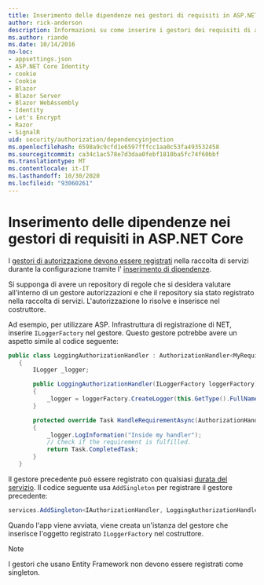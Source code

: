 ```yaml
---
title: Inserimento delle dipendenze nei gestori di requisiti in ASP.NET Core
author: rick-anderson
description: Informazioni su come inserire i gestori dei requisiti di autorizzazione in un'app ASP.NET Core usando l'inserimento di dipendenze.
ms.author: riande
ms.date: 10/14/2016
no-loc:
- appsettings.json
- ASP.NET Core Identity
- cookie
- Cookie
- Blazor
- Blazor Server
- Blazor WebAssembly
- Identity
- Let's Encrypt
- Razor
- SignalR
uid: security/authorization/dependencyinjection
ms.openlocfilehash: 6598a9c9cfd1e6597fffcc1aa0c53fa493532458
ms.sourcegitcommit: ca34c1ac578e7d3daa0febf1810ba5fc74f60bbf
ms.translationtype: MT
ms.contentlocale: it-IT
ms.lasthandoff: 10/30/2020
ms.locfileid: "93060261"
---
```

# <a name="dependency-injection-in-requirement-handlers-in-aspnet-core"></a>Inserimento delle dipendenze nei gestori di requisiti in ASP.NET Core

<a name="security-authorization-di"></a>

I [gestori di autorizzazione devono essere registrati](xref:security/authorization/policies#handler-registration) nella raccolta di servizi durante la configurazione tramite l' [inserimento di dipendenze](xref:fundamentals/dependency-injection).

Si supponga di avere un repository di regole che si desidera valutare all'interno di un gestore autorizzazioni e che il repository sia stato registrato nella raccolta di servizi. L'autorizzazione lo risolve e inserisce nel costruttore.

Ad esempio, per utilizzare ASP. Infrastruttura di registrazione di NET, inserire `ILoggerFactory` nel gestore. Questo gestore potrebbe avere un aspetto simile al codice seguente:

```csharp
public class LoggingAuthorizationHandler : AuthorizationHandler<MyRequirement>
   {
       ILogger _logger;

       public LoggingAuthorizationHandler(ILoggerFactory loggerFactory)
       {
           _logger = loggerFactory.CreateLogger(this.GetType().FullName);
       }

       protected override Task HandleRequirementAsync(AuthorizationHandlerContext context, MyRequirement requirement)
       {
           _logger.LogInformation("Inside my handler");
           // Check if the requirement is fulfilled.
           return Task.CompletedTask;
       }
   }
   ```

Il gestore precedente può essere registrato con qualsiasi [durata del servizio](/dotnet/core/extensions/dependency-injection#service-lifetimes). Il codice seguente usa `AddSingleton` per registrare il gestore precedente:

```csharp
services.AddSingleton<IAuthorizationHandler, LoggingAuthorizationHandler>();
```

Quando l'app viene avviata, viene creata un'istanza del gestore che inserisce l'oggetto registrato `ILoggerFactory` nel costruttore.

> [!NOTE]
> I gestori che usano Entity Framework non devono essere registrati come singleton.

